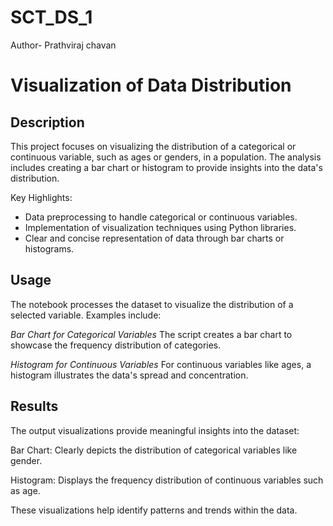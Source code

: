 # SCT_DS_1
Author- Prathviraj chavan

# **Visualization of Data Distribution**

## **Description**  
This project focuses on visualizing the distribution of a categorical or continuous variable, such as ages or genders, in a population. The analysis includes creating a bar chart or histogram to provide insights into the data's distribution.

Key Highlights:  
- Data preprocessing to handle categorical or continuous variables.  
- Implementation of visualization techniques using Python libraries.  
- Clear and concise representation of data through bar charts or histograms.

## **Usage**
The notebook processes the dataset to visualize the distribution of a selected variable. Examples include:

*Bar Chart for Categorical Variables*
The script creates a bar chart to showcase the frequency distribution of categories.

*Histogram for Continuous Variables*
For continuous variables like ages, a histogram illustrates the data's spread and concentration.

## **Results**
The output visualizations provide meaningful insights into the dataset:

Bar Chart:
Clearly depicts the distribution of categorical variables like gender.

Histogram:
Displays the frequency distribution of continuous variables such as age.

These visualizations help identify patterns and trends within the data.
